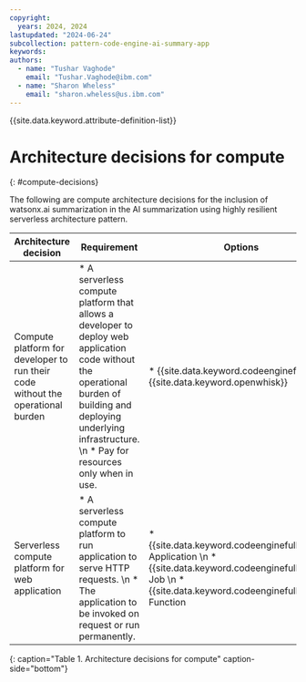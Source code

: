 ```yaml
---
copyright:
  years: 2024, 2024
lastupdated: "2024-06-24"
subcollection: pattern-code-engine-ai-summary-app
keywords:
authors:
  - name: "Tushar Vaghode"
    email: "Tushar.Vaghode@ibm.com"
  - name: "Sharon Wheless"
    email: "sharon.wheless@us.ibm.com"
---
```


{{site.data.keyword.attribute-definition-list}}

# Architecture decisions for compute
{: #compute-decisions}

The following are compute architecture decisions for the inclusion of watsonx.ai summarization in the AI summarization using highly resilient serverless architecture pattern.

| Architecture decision    | Requirement     | Options     | Decision       | Rationale     |
|------------------------------|---------------------|------------------|---------------------|--------------------|
| Compute platform for developer to run their code without the operational burden | * A serverless compute platform that allows a developer to deploy web application code without the operational burden of building and deploying underlying infrastructure. \n * Pay for resources only when in use. | * {{site.data.keyword.codeenginefull}} \n * {{site.data.keyword.openwhisk}}    | {{site.data.keyword.codeenginefull_notm}}       | * {{site.data.keyword.codeenginefull_notm}} is a fully managed, serverless platform that runs your containerized workloads, including web apps, microservices, event-driven functions, or batch jobs. \n * {{site.data.keyword.openwhisk}} has been deprecated. |
| Serverless compute platform for web application    | * A serverless compute platform to run application to serve HTTP requests. \n * The application to be invoked on request or run permanently.    | * {{site.data.keyword.codeenginefull_notm}}: Application \n * {{site.data.keyword.codeenginefull_notm}}: Job \n * {{site.data.keyword.codeenginefull_notm}}: Function  | {{site.data.keyword.codeenginefull_notm}}: App  | * {{site.data.keyword.codeenginefull_notm}}: Application is meant for continuously running application that responds to HTTP web requests. \n * Other options of {{site.data.keyword.codeenginefull_notm}} (Job and Function) run to completion.                               |
{: caption="Table 1. Architecture decisions for compute" caption-side="bottom"}
